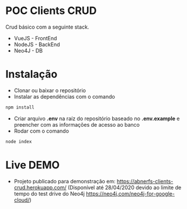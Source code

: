 # POC Clients CRUD
Crud básico com a seguinte stack.

- VueJS - FrontEnd
- NodeJS - BackEnd
- Neo4J - DB


# Instalação
- Clonar ou baixar o repositório
- Instalar as dependências com o comando

```javascript
npm install
```

- Criar arquivo **.env** na raíz do repositório baseado no **.env.example** e preencher com as informações de acesso ao banco
- Rodar com o comando

```javascript
node index
```

# Live DEMO
- Projeto publicado para demonstração em: https://abnerfs-clients-crud.herokuapp.com/ (Disponível até 28/04/2020 devido ao limite de tempo do test drive do Neo4j https://neo4j.com/neo4j-for-google-cloud/) 

